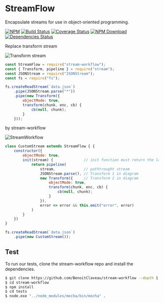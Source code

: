 # StreamFlow

Encapsulate streams for use in object-oriented programming.

 [![NPM][npm-image]][npm-url]
 [![Build Status][travis-image]][travis-url]
 [![Coverage Status](https://coveralls.io/repos/github/BenoitClaveau/stream-workflow/badge.svg?branch=master)](https://coveralls.io/github/BenoitClaveau/stream-workflow?branch=master)
 [![NPM Download][npm-image-download]][npm-url]
 [![Dependencies Status][david-dm-image]][david-dm-url]

Replace transform stream

![Transform stream](https://raw.github.com/BenoitClaveau/stream-workflow/master/specs/classic.png)

```transform.js
const StreamFlow = require("stream-workflow");
const { Transform, pipeline } = require("stream");
const JSONStream = require("JSONStream");
const fs = require("fs");

fs.createReadStream(`data.json`)
    .pipe(JSONStream.parse("*"))
    .pipe(new Transform({
        objectMode: true,
        transform(chunk, enc, cb) {
            cb(null, chunk);
        }
    }));
```

by stream-workflow

![StreamWorkflow](https://raw.github.com/BenoitClaveau/stream-workflow/master/specs/workflow.png)

```stream-worflow.js
class CustomStream extends StreamFlow { {
    constructor({
        objectMode: true,
        init(stream) {              // init function must return the last stream of the pipeline.
            return pipeline(        
                stream,             // pathtrought stream
                JSONStream.parse(), // Transform 1 in diagram
                new Transform({     // Transform 2 in diagram
                    objectMode: true,
                    transform(chunk, enc, cb) {
                        cb(null, chunk);
                    }
                }),
                error => error && this.emit("error", error)
            )
        }
    })
}

fs.createReadStream(`data.json`)
    .pipe(new CustomStream());
```

## Test

To run our tests, clone the stream-workflow repo and install the dependencies.

```bash
$ git clone https://github.com/BenoitClaveau/stream-workflow --depth 1
$ cd stream-workflow
$ npm install
$ cd tests
$ node.exe "../node_modules/mocha/bin/mocha" .
```

[npm-image]: https://img.shields.io/npm/v/stream-workflow.svg
[npm-image-download]: https://img.shields.io/npm/dm/stream-workflow.svg
[npm-url]: https://npmjs.org/package/stream-workflow
[travis-image]: https://travis-ci.org/BenoitClaveau/stream-workflow.svg?branch=master
[travis-url]: https://travis-ci.org/BenoitClaveau/stream-workflow
[coveralls-image]: https://coveralls.io/repos/BenoitClaveau/stream-workflow/badge.svg?branch=master&service=github
[coveralls-url]: https://coveralls.io/github/BenoitClaveau/stream-workflow?branch=master
[david-dm-image]: https://david-dm.org/BenoitClaveau/stream-workflow/status.svg
[david-dm-url]: https://david-dm.org/BenoitClaveau/stream-workflow
